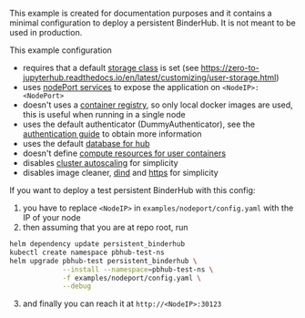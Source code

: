 This example is created for documentation purposes and 
it contains a minimal configuration to deploy a persistent BinderHub. 
It is not meant to be used in production.

This example configuration
- requires that a default [storage class](https://kubernetes.io/docs/concepts/storage/storage-classes/) 
is set (see https://zero-to-jupyterhub.readthedocs.io/en/latest/customizing/user-storage.html)
- uses [nodePort services](https://kubernetes.io/docs/concepts/services-networking/service/#publishing-services-service-types) 
to expose the application on `<NodeIP>:<NodePort>`
- doesn't uses a [container registry](https://binderhub.readthedocs.io/en/latest/setup-registry.html), 
so only local docker images are used, this is useful when running in a single node
- uses the default authenticator (DummyAuthenticator), 
see the [authentication guide](https://zero-to-jupyterhub.readthedocs.io/en/latest/administrator/authentication.html) to obtain more information
- uses the default [database for hub](https://zero-to-jupyterhub.readthedocs.io/en/latest/reference/reference.html#hub-db)
- doesn't define [compute resources for user containers](https://zero-to-jupyterhub.readthedocs.io/en/latest/customizing/user-resources.html#set-user-memory-and-cpu-guarantees-limits)
- disables [cluster autoscaling](https://zero-to-jupyterhub.readthedocs.io/en/latest/administrator/optimization.html#efficient-cluster-autoscaling) for simplicity
- disables image cleaner, 
 [dind](https://binderhub.readthedocs.io/en/latest/setup-binderhub.html#use-docker-inside-docker-dind)
 and [https](https://zero-to-jupyterhub.readthedocs.io/en/latest/administrator/advanced.html#ingress) for simplicity

If you want to deploy a test persistent BinderHub with this config:

1. you have to replace `<NodeIP>` in `examples/nodeport/config.yaml` with the IP of your node
2. then assuming that you are at repo root, run
```bash
helm dependency update persistent_binderhub
kubectl create namespace pbhub-test-ns
helm upgrade pbhub-test persistent_binderhub \
             --install --namespace=pbhub-test-ns \
             -f examples/nodeport/config.yaml \
             --debug

```
3. and finally you can reach it at `http://<NodeIP>:30123`
